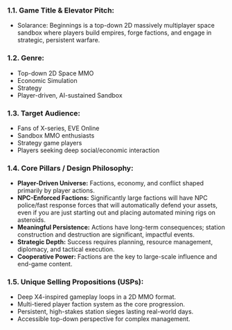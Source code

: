 ### 1.1. **Game Title & Elevator Pitch:**
*   Solarance: Beginnings is a top-down 2D massively multiplayer space sandbox where players build empires, forge factions, and engage in strategic, persistent warfare.
### 1.2. **Genre:**
*   Top-down 2D Space MMO
*   Economic Simulation
*   Strategy
*   Player-driven, AI-sustained Sandbox
### 1.3. **Target Audience:**
*   Fans of X-series, EVE Online
*   Sandbox MMO enthusiasts
*   Strategy game players
*   Players seeking deep social/economic interaction
### 1.4. **Core Pillars / Design Philosophy:**
*   **Player-Driven Universe:** Factions, economy, and conflict shaped primarily by player actions.
*   **NPC-Enforced Factions:** Significantly large factions will have NPC police/fast response forces that will automatically defend your assets, even if you are just starting out and placing automated mining rigs on asteroids.
*   **Meaningful Persistence:** Actions have long-term consequences; station construction and destruction are significant, impactful events.
*   **Strategic Depth:** Success requires planning, resource management, diplomacy, and tactical execution.
*   **Cooperative Power:** Factions are the key to large-scale influence and end-game content.
### 1.5. **Unique Selling Propositions (USPs):**
*   Deep X4-inspired gameplay loops in a 2D MMO format.
*   Multi-tiered player faction system as the core progression.
*   Persistent, high-stakes station sieges lasting real-world days.
*   Accessible top-down perspective for complex management.